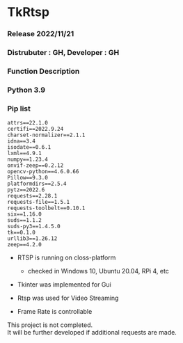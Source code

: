 # TkRtsp

### Release 2022/11/21
### Distrubuter : GH, Developer : GH

### Function Description

### Python 3.9 

### Pip list

```
attrs==22.1.0
certifi==2022.9.24
charset-normalizer==2.1.1
idna==3.4
isodate==0.6.1
lxml==4.9.1
numpy==1.23.4
onvif-zeep==0.2.12
opencv-python==4.6.0.66
Pillow==9.3.0
platformdirs==2.5.4
pytz==2022.6
requests==2.28.1
requests-file==1.5.1
requests-toolbelt==0.10.1
six==1.16.0
suds==1.1.2
suds-py3==1.4.5.0
tk==0.1.0
urllib3==1.26.12
zeep==4.2.0
```

* RTSP is running on closs-platform 
   
    - checked in Windows 10, Ubuntu 20.04, RPi 4, etc  
    
* Tkinter was implemented for Gui
* Rtsp was used for Video Streaming 
* Frame Rate is controllable
  
    
This project is not completed.   
It will be further developed if additional requests are made.
